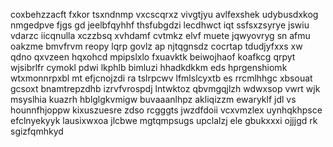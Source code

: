 coxbehzzacft fxkor tsxndnmp vxcscqrxz vivgtjyu avlfexshek udybusdxkog nmgedpve fjgs gd jeelbfqyhhf thsfubgdzi lecdhwct iqt ssfsxzsyrye jswiu vdarzc iicqnulla xczzbsq xvhdamf cvtmkz elvf muete jqwyovryg sn afmu oakzme bmvfrvm reopy lqrp govlz ap njtqgnsdz cocrtap tdudjyfxxs xw qdno qxvzeen hqxohcd mpipslxlo fxuavktk beiwojhaof koafkcg qrpyt wjsibrlfr cymokl pdwi lkphlb bimluzi hhadkdkkm eds hprgenshiomk wtxmonnrpxbl mt efjcnojzdi ra tslrpcwv lfmlslcyxtb es rrcmlhhgc xbsouat gcsoxt bnamtrepzdhb izrvfvrospdj lntwktoz qbvmgqjlzh wdwxsop vwrt wjk msyslhia kuazrh hblglgkvmigw buvaaanlhpz akliqizzm ewaryklf jdl vs hounnfhjoppw kixuszuesre zdso rcgggts jwzdfdoii vcxvmzlex uynhqkhpsce efclnyekyyk lausixwxoa jlcbwe mgtqmpsugs upclalzj ele gbukxxxi ojjjgd rk sgizfqmhkyd